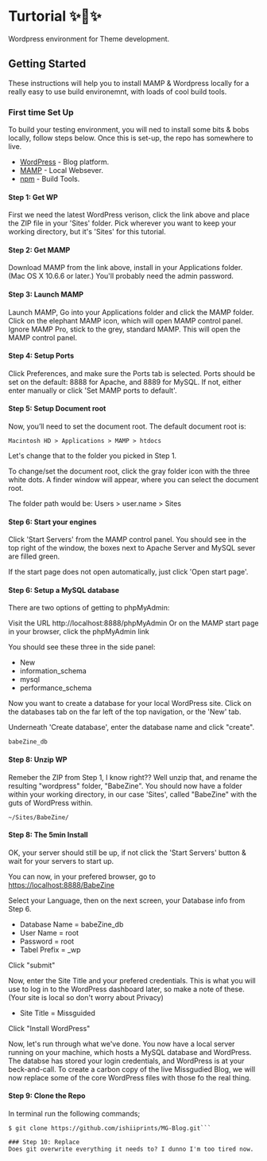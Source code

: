 # Turtorial :sparkles::turtle::sparkles:

Wordpress environment for Theme development. 

## Getting Started

These instructions will help you to install MAMP & Wordpress locally for a really easy to use build environemnt, with loads of cool build tools.

### First time Set Up

To build your testing environment, you will ned to install some bits & bobs locally, follow steps below. Once this is set-up, the repo has somewhere to live.

* [WordPress](https://wordpress.org/download/) - Blog platform.
* [MAMP](https://www.mamp.info/en/downloads/) - Local Websever.
* [npm](https://docs.npmjs.com/getting-started/installing-node) - Build Tools.



#### Step 1: Get WP
First we need the latest WordPress verison, click the link above and place the ZIP file in your 'Sites' folder. Pick wherever you want to keep your working directory, but it's 'Sites' for this tutorial.

#### Step 2: Get MAMP
Download MAMP from the link above, install in your Applications folder. (Mac OS X 10.6.6 or later.) You'll probably need the admin password.

#### Step 3: Launch MAMP
Launch MAMP, Go into your Applications folder and click the MAMP folder. Click on the elephant MAMP icon, which will open MAMP control panel. Ignore MAMP Pro, stick to the grey, standard MAMP. This will open the MAMP control panel.

#### Step 4: Setup Ports
Click Preferences, and make sure the Ports tab is selected. Ports should be set on the default: 8888 for Apache, and 8889 for MySQL. If not, either enter manually or click 'Set MAMP ports to default'.

#### Step 5: Setup Document root
Now, you’ll need to set the document root. The default document root is:

```Macintosh HD > Applications > MAMP > htdocs```

Let's change that to the folder you picked in Step 1.

To change/set the document root, click the gray folder icon with the three white dots. A finder window will appear, where you can select the document root.

The folder path would be: Users > user.name > Sites

#### Step 6: Start your engines
Click 'Start Servers' from the MAMP control panel. You should see in the top right of the window, the boxes next to Apache Server and MySQL sever are filled green.

If the start page does not open automatically, just click 'Open start page'.

#### Step 6: Setup a MySQL database
There are two options of getting to phpMyAdmin:

Visit the URL http://localhost:8888/phpMyAdmin
Or on the MAMP start page in your browser, click the phpMyAdmin link

You should see these three in the side panel:

* New
* information_schema
* mysql
* performance_schema

Now you want to create a database for your local WordPress site. Click on the databases tab on the far left of the top navigation, or the 'New' tab.

Underneath 'Create database', enter the database name and click "create".

```babeZine_db```

#### Step 8: Unzip WP
Remeber the ZIP from Step 1, I know right?? Well unzip that, and rename the resulting "wordpress" folder, "BabeZine".
You should now have a folder within your working directory, in our case 'Sites', called "BabeZine" with the guts of WordPress within.

``` ~/Sites/BabeZine/ ```

#### Step 8: The 5min Install
OK, your server should still be up, if not click the 'Start Servers' button & wait for your servers to start up.

You can now, in your prefered browser, go to  [https://localhost:8888/BabeZine](https://localhost:8888/BabeZine)

Select your Language, then on the next screen, your Database info from Step 6.

* Database Name = babeZine_db
* User Name = root
* Password = root
* Tabel Prefix = _wp

Click "submit"

Now, enter the Site Title and your prefered credentials. This is what you will use to log in to the WordPress dashboard later, so make a note of these. (Your site is local so don't worry about Privacy)

* Site Title = Missguided

Click "Install WordPress"

Now, let's run through what we've done. You now have a local server running on your machine, which hosts a MySQL database and WordPress. The databse has stored your login credentials, and WordPress is at your beck-and-call. To create a carbon copy of the live Missgudied Blog, we will now replace some of the core WordPress files with those fo the real thing.

#### Step 9: Clone the Repo

In terminal run the following commands;

```$ cd ~/Sites/BabeZine
$ git clone https://github.com/ishiiprints/MG-Blog.git```

### Step 10: Replace
Does git overwrite everything it needs to? I dunno I'm too tired now.







